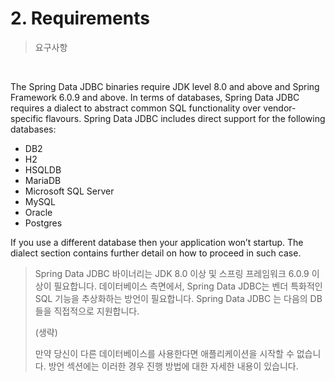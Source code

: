 # 2. Requirements

> 요구사항

<br>

The Spring Data JDBC binaries require JDK level 8.0 and above and Spring Framework 6.0.9 and above.
In terms of databases, Spring Data JDBC requires a dialect to abstract common SQL functionality over vendor-specific flavours.
Spring Data JDBC includes direct support for the following databases:
- DB2
- H2
- HSQLDB
- MariaDB
- Microsoft SQL Server
- MySQL
- Oracle
- Postgres

If you use a different database then your application won’t startup.
The dialect section contains further detail on how to proceed in such case.

> Spring Data JDBC 바이너리는 JDK 8.0 이상 및 스프링 프레임워크 6.0.9 이상이 필요합니다.
> 데이터베이스 측면에서, Spring Data JDBC는 벤더 특화적인 SQL 기능을 추상화하는 방언이 필요합니다.
> Spring Data JDBC 는 다음의 DB들을 직접적으로 지원합니다. 
> 
> (생략)
> 
> 만약 당신이 다른 데이터베이스를 사용한다면 애플리케이션을 시작할 수 없습니다.
> 방언 섹션에는 이러한 경우 진행 방법에 대한 자세한 내용이 있습니다.

